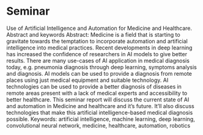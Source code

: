# Seminar
Use of Artificial Intelligence and Automation for Medicine and Healthcare.
Abstract and keywords
Abstract:
Medicine is a field that is starting to gravitate towards the temptation to incorporate
automation and artificial intelligence into medical practices. Recent developments in deep
learning has increased the confidence of researchers in AI models to give better results. There are
many use-cases of AI application in medical diagnosis today, e.g. pneumonia diagnosis through
deep learning, symptoms analysis and diagnosis. AI models can be used to provide a diagnosis
from remote places using just medical equipment and suitable technology.
AI technologies can be used to provide a better diagnosis of diseases in remote areas
present with a lack of medical experts and accessibility to better healthcare. This seminar report
will discuss the current state of AI and automation in Medicine and healthcare and it’s future.
It’ll also discuss technologies that make this artificial intelligence-based medical diagnosis
possible.
Keywords:
artificial intelligence, machine learning, deep learning, convolutional neural network,
medicine, healthcare, automation, robotics
